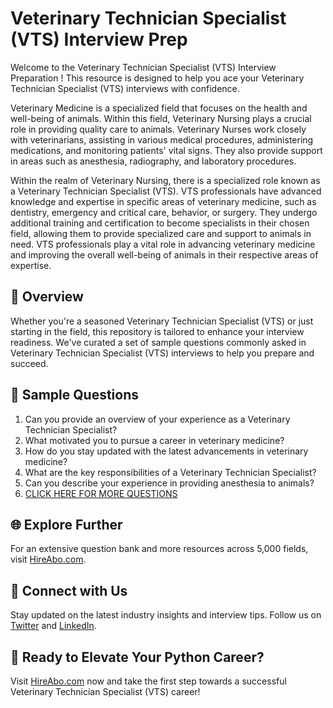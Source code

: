 # Veterinary Technician Specialist (VTS) Interview Prep

Welcome to the Veterinary Technician Specialist (VTS) Interview Preparation ! This resource is designed to help you ace your Veterinary Technician Specialist (VTS) interviews with confidence.

Veterinary Medicine is a specialized field that focuses on the health and well-being of animals. Within this field, Veterinary Nursing plays a crucial role in providing quality care to animals. Veterinary Nurses work closely with veterinarians, assisting in various medical procedures, administering medications, and monitoring patients' vital signs. They also provide support in areas such as anesthesia, radiography, and laboratory procedures. 

Within the realm of Veterinary Nursing, there is a specialized role known as a Veterinary Technician Specialist (VTS). VTS professionals have advanced knowledge and expertise in specific areas of veterinary medicine, such as dentistry, emergency and critical care, behavior, or surgery. They undergo additional training and certification to become specialists in their chosen field, allowing them to provide specialized care and support to animals in need. VTS professionals play a vital role in advancing veterinary medicine and improving the overall well-being of animals in their respective areas of expertise.

## 🚀 Overview

Whether you're a seasoned Veterinary Technician Specialist (VTS) or just starting in the field, this repository is tailored to enhance your interview readiness. We've curated a set of sample questions commonly asked in Veterinary Technician Specialist (VTS) interviews to help you prepare and succeed.

## 📝 Sample Questions

1. Can you provide an overview of your experience as a Veterinary Technician Specialist?
2. What motivated you to pursue a career in veterinary medicine?
3. How do you stay updated with the latest advancements in veterinary medicine?
4. What are the key responsibilities of a Veterinary Technician Specialist?
5. Can you describe your experience in providing anesthesia to animals?
6. [CLICK HERE FOR MORE QUESTIONS](https://hireabo.com/job/24_1_19/Veterinary%20Technician%20Specialist%20VTS)

## 🌐 Explore Further

For an extensive question bank and more resources across 5,000 fields, visit [HireAbo.com](https://www.hireabo.com).

## 📱 Connect with Us

Stay updated on the latest industry insights and interview tips. Follow us on [Twitter](https://twitter.com/hireabo) and [LinkedIn](https://www.linkedin.com/in/hire-abo-3609972a8/).

## 🚀 Ready to Elevate Your Python Career?

Visit [HireAbo.com](https://www.hireabo.com) now and take the first step towards a successful Veterinary Technician Specialist (VTS) career!
